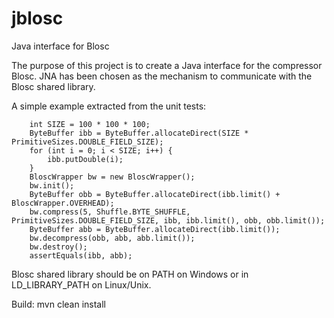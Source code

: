 # jblosc
Java interface for Blosc

The purpose of this project is to create a Java interface for the compressor Blosc. JNA has been chosen as the mechanism to communicate with the Blosc shared library.

A simple example extracted from the unit tests:

		int SIZE = 100 * 100 * 100;
		ByteBuffer ibb = ByteBuffer.allocateDirect(SIZE * PrimitiveSizes.DOUBLE_FIELD_SIZE);
		for (int i = 0; i < SIZE; i++) {
			ibb.putDouble(i);
		}
		BloscWrapper bw = new BloscWrapper();
		bw.init();
		ByteBuffer obb = ByteBuffer.allocateDirect(ibb.limit() + BloscWrapper.OVERHEAD);
		bw.compress(5, Shuffle.BYTE_SHUFFLE, PrimitiveSizes.DOUBLE_FIELD_SIZE, ibb, ibb.limit(), obb, obb.limit());
		ByteBuffer abb = ByteBuffer.allocateDirect(ibb.limit());
		bw.decompress(obb, abb, abb.limit());
		bw.destroy();
		assertEquals(ibb, abb);

Blosc shared library should be on PATH on Windows or in LD_LIBRARY_PATH on Linux/Unix.

Build: mvn clean install
